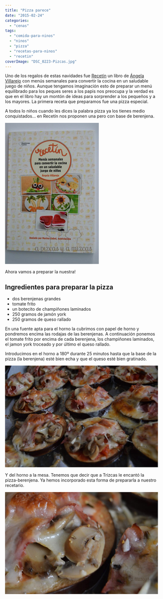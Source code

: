 ```yaml
---
title: "Pizza parece"
date: "2015-02-24"
categories:
  - "cenas"
tags:
  - "comida-para-ninos"
  - "ninos"
  - "pizza"
  - "recetas-para-ninos"
  - "recetin"
coverImage: "DSC_0223-Pizcas.jpg"
---
```


Uno de los regalos de estas navidades fue [Recetín](http://www.recetin.com/ "Recetín") un libro de [Ángela Villarejo](https://twitter.com/avillarejo?lang=es "Twitter Ángela Villarejo") con menús semanales para convertir la cocina en un saludable juego de niños. Aunque tengamos imaginación esto de preparar un menú equilibrado para los peques seres a los papis nos preocupa y la verdad es que en el libro hay un montón de ideas para sorprender a los pequeños y a los mayores. La primera receta que preparamos fue una pizza especial.

A todos lo niños cuando les dices la palabra pizza ya los tienes medio conquistados... en Recetín nos proponen una pero con base de berenjena.

![Uno de nuestros regalos de las navidades. Recetín!](images/DSC_0516-Pizcas.jpg)

Ahora vamos a preparar la nuestra!

## Ingredientes para preparar la pizza

- dos berenjenas grandes
- tomate frito
- un botecito de champiñones laminados
- 250 gramos de jamón york
- 250 gramos de queso rallado

En una fuente apta para el horno la cubrimos con papel de horno y pondremos encima las rodajas de las berenjenas. A continuación ponemos el tomate frito por encima de cada berenjena, los champiñones laminados, el jamon york troceado y por último el queso rallado.

Introducimos en el horno a 180º durante 25 minutos hasta que la base de la pizza (la berenjena) esté bien echa y que el queso esté bien gratinado.

![Pizza parece... y pizza es!](images/DSC_0223-Pizcas.jpg)

Y del horno a la mesa. Tenemos que decir que a Trizcas le encantó la pizza-berenjena. Ya hemos incorporado esta forma de prepararla a nuestro recetario.

![Una pizza un poco más sana](images/DSC_0225-Pizcas.jpg)

